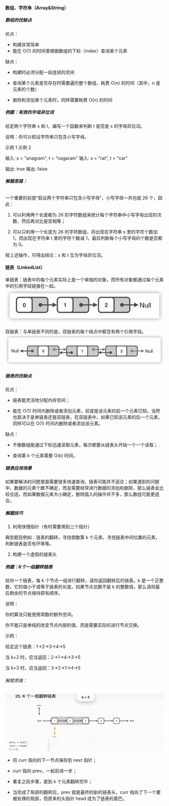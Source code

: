 #### 数组、字符串（Array&String）

##### 数组的优缺点

优点：

- 构建非常简单
- 能在 O(1) 的时间里根据数组的下标（index）查询某个元素

缺点：

- 构建时必须分配一段连续的空间

- 查询某个元素是否存在时需要遍历整个数组，耗费 O(n) 的时间（其中，n 是元素的个数）

- 删除和添加某个元素时，同样需要耗费 O(n) 的时间

##### 例题：有效的字母异位词

给定两个字符串 s 和 t，编写一个函数来判断 t 是否是 s 的字母异位词。

说明：你可以假设字符串只包含小写字母。

示例 1																	示例 2

输入: s = "anagram", t = "nagaram" 				输入: s = "rat", t = "car"

输出: true															 输出: false

###### **解题思路：**

一个重要的前提“假设两个字符串只包含小写字母”，小写字母一共也就 26 个，因此：

1. 可以利用两个长度都为 26 的字符数组来统计每个字符串中小写字母出现的次数，然后再对比是否相等；

2. 可以只利用一个长度为 26 的字符数组，将出现在字符串 s 里的字符个数加 1，而出现在字符串 t 里的字符个数减 1，最后判断每个小写字母的个数是否都为 0。

按上述操作，可得出结论：s 和 t 互为字母异位词。

#### 链表（LinkedList）

单链表：链表中的每个元素实际上是一个单独的对象，而所有对象都通过每个元素中的引用字段链接在一起。![image-20201211234927973](图片/Untitled.assets/image-20201211234927973.png)

双链表：与单链表不同的是，双链表的每个结点中都含有两个引用字段。![image-20201211234907817](图片/Untitled.assets/image-20201211234907817.png)

##### 链表的优缺点

优点：

- 链表能灵活地分配内存空间；

- 能在 O(1) 时间内删除或者添加元素，前提是该元素的前一个元素已知，当然也取决于是单链表还是双链表，在双链表中，如果已知该元素的后一个元素，同样可以在 O(1) 时间内删除或者添加该元素。

缺点：

- 不像数组能通过下标迅速读取元素，每次都要从链表头开始一个一个读取；

- 查询第 k 个元素需要 O(k) 时间。

##### 链表应用场景

如果要解决的问题里面需要很多快速查询，链表可能并不适合；如果遇到的问题中，数据的元素个数不确定，而且需要经常进行数据的添加和删除，那么链表会比较合适。而如果数据元素大小确定，删除插入的操作并不多，那么数组可能更适合。

##### 解题技巧

1. 利用快慢指针（有时需要用到三个指针）

典型题目例如：链表的翻转，寻找倒数第 k 个元素，寻找链表中间位置的元素，判断链表是否有环等等。

2. 构建一个虚假的链表头

##### 例题：K个一组翻转链表

给你一个链表，每 k 个节点一组进行翻转，请你返回翻转后的链表。k 是一个正整数，它的值小于或等于链表的长度。如果节点总数不是 k 的整数倍，那么请将最后剩余的节点保持原有顺序。

说明：

你的算法只能使用常数的额外空间。

你不能只是单纯的改变节点内部的值，而是需要实际的进行节点交换。

示例：

给定这个链表：1->2->3->4->5

当 k=2 时，应当返回：2->1->4->3->5

当 k=3 时，应当返回：3->2->1->4->5

###### 解题思路：

![CgotOV2IRJ2AYlnUACToKJcAldQ867](图片/Untitled.assets/CgotOV2IRJ2AYlnUACToKJcAldQ867.gif)

- 将 curr 指向的下一节点保存到 next 指针；

- curr 指向 prev，一起前进一步；

- 重复之前步骤，直到 k 个元素翻转完毕；

- 当完成了局部的翻转后，prev 就是最终的新的链表头，curr 指向了下一个要被处理的局部，而原来的头指针 head 成为了链表的尾巴。